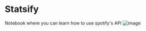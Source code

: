 # Statsify
Notebook where you can learn how to use spotify's API
![image](https://github.com/anmerino-pnd/statsify/assets/30573365/293d7f4b-0c78-42ab-a41d-58313316e11a)

